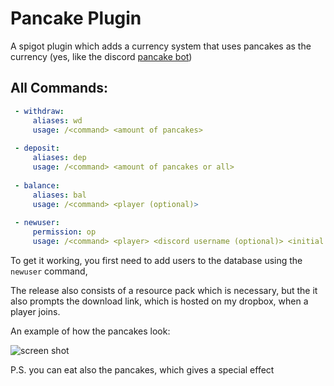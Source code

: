 # Pancake Plugin
A spigot plugin which adds a currency system that uses pancakes as the currency (yes, like the discord [pancake bot](https://pancake.gg/)) 

## All Commands: 

```yml
 - withdraw:
     aliases: wd
     usage: /<command> <amount of pancakes>
     
 - deposit:
     aliases: dep
     usage: /<command> <amount of pancakes or all>
     
 - balance:
     aliases: bal
     usage: /<command> <player (optional)>
     
 - newuser:
     permission: op
     usage: /<command> <player> <discord username (optional)> <initial pancakes (optional) default 500>
```

To get it working, you first need to add users to the database using the `newuser` command, 

The release also consists of a resource pack which is necessary, but the it also prompts the download link, which is hosted on my dropbox, when a player joins.

An example of how the pancakes look:

![screen shot](https://media.discordapp.net/attachments/744475414075801670/796449356970328124/2021-01-06_23.png?width=884&height=506)

P.S. you can eat also the pancakes, which gives a special effect
